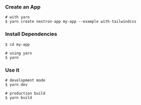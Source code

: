 ### Create an App

```
# with yarn
$ yarn create nextron-app my-app --example with-tailwindcss

```

### Install Dependencies

```
$ cd my-app

# using yarn 
$ yarn 
```

### Use it

```
# development mode
$ yarn dev

# production build
$ yarn build
```
